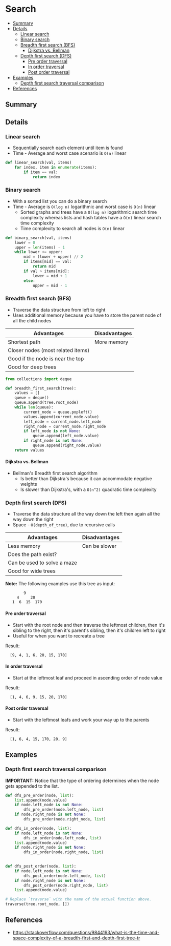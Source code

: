 # Search

- [Summary](#summary)
- [Details](#details)
  - [Linear search](#linear-search)
  - [Binary search](#binary-search)
  - [Breadth first search (BFS)](#breadth-first-search-bfs)
    - [Dijkstra vs. Bellman](#dijkstra-vs-bellman)
  - [Depth first search (DFS)](#depth-first-search-dfs)
    - [Pre order traversal](#pre-order-traversal)
    - [In order traversal](#in-order-traversal)
    - [Post order traversal](#post-order-traversal)
- [Examples](#examples)
  - [Depth first search traversal comparison](#depth-first-search-traversal-comparison)
- [References](#references)

## Summary

## Details

### Linear search

- Sequentially search each element until item is found
- Time - Average and worst case scenario is `O(n)` linear 

```python
def linear_search(val, items)
    for index, item in enumerate(items):
        if item == val:
            return index
```

### Binary search

- With a sorted list you can do a binary search
- Time - Average is `O(log n)` logarithmic and worst case is `O(n)` linear 
    - Sorted graphs and trees have a `O(log n)` logarithmic search time complexity whereas lists and hash tables have a `O(n)` linear search time complexity
    - Time complexity to search all nodes is `O(n)` linear

```python
def binary_search(val, items)
    lower = 0
    upper = len(items) - 1
    while lower <= upper:
        mid = (lower + upper) // 2
        if items[mid] == val:
            return mid
        if val > items[mid]:
            lower = mid + 1
        else:
            upper = mid - 1
```

### Breadth first search (BFS)

- Traverse the data structure from left to right
- Uses additional memory because you have to store the parent node of all the child nodes

| Advantages                        | Disadvantages |
| --------------------------------- | ------------- |
| Shortest path                     | More memory   |
| Closer nodes (most related items) |               |
| Good if the node is near the top  |               |
| Good for deep trees               |               |


```python
from collections import deque

def breadth_first_search(tree):
    values = []
    queue = deque()
    queue.append(tree.root_node)
    while len(queue):
        current_node = queue.popleft()
        values.append(current_node.value)
        left_node = current_node.left_node
        right_node = current_node.right_node
        if left_node is not None:
            queue.append(left_node.value)
        if right_node is not None:
            queue.append(right_node.value)
    return values
```

#### Dijkstra vs. Bellman

- Bellman's Breadth first search algorithm 
    - Is better than Dijkstra's because it can accommodate negative weights
    - Is slower than Dijkstra's, with a `O(n^2)` quadratic time complexity

### Depth first search (DFS)

- Traverse the data structure all the way down the left then again all the way down the right
- Space - `O(depth_of_tree)`, due to recursive calls

| Advantages                  | Disadvantages |
| --------------------------- | ------------- |
| Less memory                 | Can be slower |
| Does the path exist?        |               |
| Can be used to solve a maze |               |
| Good for wide trees         |               |


**Note:** The following examples use this tree as input:

            9
         4     20
       1  6  15  170


#### Pre order traversal

- Start with the root node and then traverse the leftmost children, then it's sibling to the right, then it's parent's sibling, then it's children left to right
- Useful for when you want to recreate a tree

Result:

      [9, 4, 1, 6, 20, 15, 170]

#### In order traversal

- Start at the leftmost leaf and proceed in ascending order of node value

Result:

      [1, 4, 6, 9, 15, 20, 170]

#### Post order traversal

- Start with the leftmost leafs and work your way up to the parents

Result:

      [1, 6, 4, 15, 170, 20, 9]

## Examples

### Depth first search traversal comparison

**IMPORTANT:** Notice that the type of ordering determines when the node gets appended to the list.

```python
def dfs_pre_order(node, list):
    list.append(node.value)
    if node.left_node is not None:
        dfs_pre_order(node.left_node, list)
    if node.right_node is not None:
        dfs_pre_order(node.right_node, list)

def dfs_in_order(node, list):
    if node.left_node is not None:
        dfs_in_order(node.left_node, list)
    list.append(node.value)
    if node.right_node is not None:
        dfs_in_order(node.right_node, list)
  

def dfs_post_order(node, list):
    if node.left_node is not None:
        dfs_post_order(node.left_node, list)
    if node.right_node is not None:
        dfs_post_order(node.right_node, list)
    list.append(node.value)
``` 

```python
# Replace `traverse` with the name of the actual function above.
traverse(tree.root_node, [])
```

## References

- https://stackoverflow.com/questions/9844193/what-is-the-time-and-space-complexity-of-a-breadth-first-and-depth-first-tree-tr